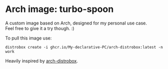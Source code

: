 # Arch image: turbo-spoon
A custom image based on Arch, designed for my personal use case. \
Feel free to give it a try though. :)
 
To pull this image use:
 
`distrobox create -i ghcr.io/My-declarative-PC/arch-distrobox:latest -n work`
 
Heavily inspired by [arch-distrobox](https://github.com/ublue-os/arch-distrobox).
